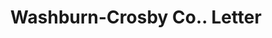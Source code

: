 ---
doi: 10.7916/D8SN1N1D
date_other: '1912'
date_other_textual: '1912'
form: correspondence
genre:
- Letters (correspondence)
name:
- Washburn-Crosby Co.
object_in_context_url: https://biggert.cul.columbia.edu/items/view/ave_biggert_01170
subject_hierarchical_geographic:
- Newburgh, New York, United States
subject_name:
- Washburn-Crosby Co.
title: Washburn-Crosby Co.. Letter
sort_title: Washburn-Crosby Co.. Letter
call_number: ave_biggert_01170
coordinates:
- 41.51972222222222,-74.0213888888889
pid: ave_biggert_01170
identifiers: ave_biggert_01170
thumbnail: https://derivativo-1.library.columbia.edu/iiif/2/ldpd:343500/full/!256,256/0/native.jpg
permalink: "/items/ave_biggert_01170/"
layout: iiif-image-page
---